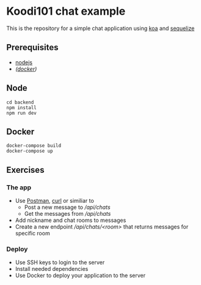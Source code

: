 # Koodi101 chat example

This is the repository for a simple chat application using
[koa](http://koajs.com/) and [sequelize](http://docs.sequelizejs.com/)

## Prerequisites
* [nodejs](http://nodejs.org)
* *([docker](http://docker.com))*

## Node
    cd backend
    npm install
    npm run dev

## Docker
    docker-compose build
    docker-compose up

## Exercises

### The app
* Use [Postman](https://www.getpostman.com/), [curl](https://linux.die.net/man/1/curl) or similiar to
    * Post a new message to */api/chats*
    * Get the messages from */api/chats*
* Add nickname and chat rooms to messages
* Create a new endpoint */api/chats/\<room\>* that returns messages for specific room

### Deploy
* Use SSH keys to login to the server
* Install needed dependencies
* Use Docker to deploy your application to the server
